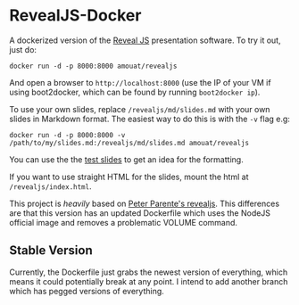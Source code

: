 RevealJS-Docker
===============

A dockerized version of the [Reveal JS](http://lab.hakim.se/reveal-js/#/) presentation software. To try it out, just do:

    docker run -d -p 8000:8000 amouat/revealjs

And open a browser to `http://localhost:8000` (use the IP of your VM if
using boot2docker, which can be found by running `boot2docker ip`).

To use your own slides, replace `/revealjs/md/slides.md` with your own slides
in Markdown format. The easiest way to do this is with the `-v` flag e.g:

    docker run -d -p 8000:8000 -v /path/to/my/slides.md:/revealjs/md/slides.md amouat/revealjs

You can use the the [test slides](https://raw.githubusercontent.com/amouat/revealjs-docker/master/test_slides.md) to get an idea for the formatting.

If you want to use straight HTML for the slides, mount the html at `/revealjs/index.html`.

This project is *heavily* based on [Peter Parente's revealjs](https://github.com/parente/dockerfiles/tree/master/revealjs). This differences are that this version has an updated Dockerfile which uses the NodeJS official image and removes a problematic VOLUME command. 

## Stable Version

Currently, the Dockerfile just grabs the newest version of everything, which
means it could potentially break at any point. I intend to add another branch
which has pegged versions of everything.
